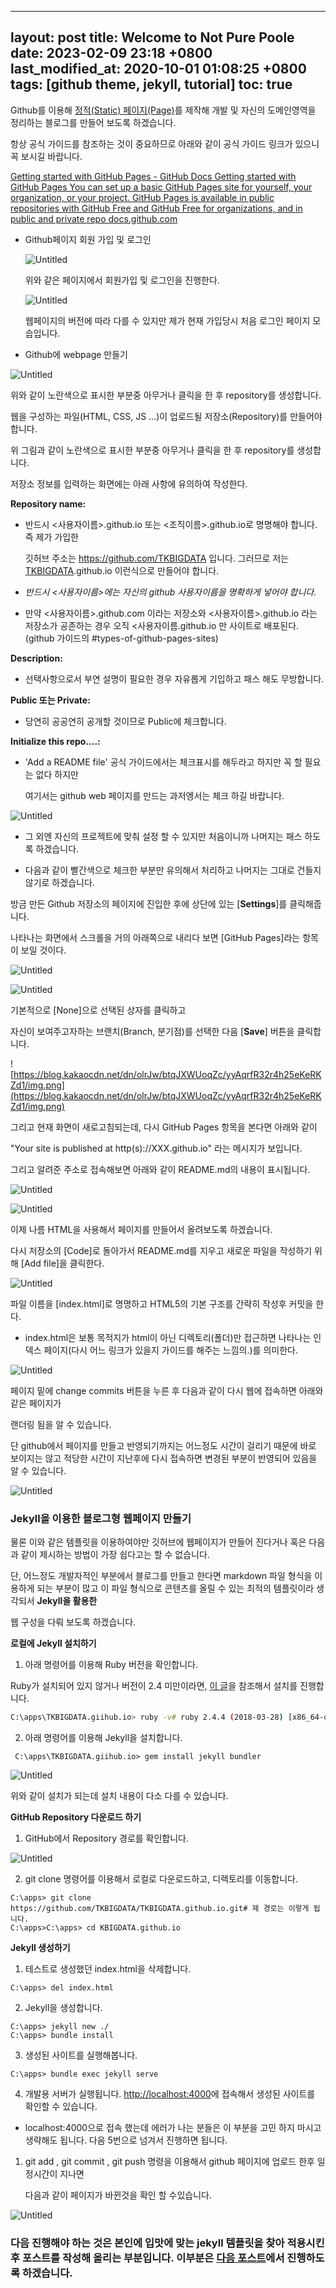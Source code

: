 ----
layout: post
title: Welcome to Not Pure Poole
date: 2023-02-09 23:18 +0800
last_modified_at: 2020-10-01 01:08:25 +0800
tags: [github theme, jekyll, tutorial]
toc:  true
----

Github를 이용해 [정적(Static) 페이지(Page)](https://ko.wikipedia.org/wiki/%EC%A0%95%EC%A0%81_%EC%9B%B9_%ED%8E%98%EC%9D%B4%EC%A7%80)를 제작해 개발 및 자신의 도메인영역을 정리하는 블로그를 만들어 보도록 하겠습니다.

항상 공식 가이드를 참조하는 것이 중요하므로 아래와 같이 공식 가이드 링크가 있으니 꼭 보시길 바랍니다.

[
Getting started with GitHub Pages - GitHub Docs
Getting started with GitHub Pages You can set up a basic GitHub Pages site for yourself, your organization, or your project. GitHub Pages is available in public repositories with GitHub Free and GitHub Free for organizations, and in public and private repo
docs.github.com](https://docs.github.com/en/free-pro-team@latest/github/working-with-github-pages/getting-started-with-github-pages)

- Github페이지 회원 가입 및 로그인
    
    ![Untitled](GitHub%20Web%20Page%201af04c28f6e84b559f992afd6e6c7d57/Untitled.png)
    
    위와 같은 페이지에서 회원가입 및 로그인을 진행한다.
    
    ![Untitled](GitHub%20Web%20Page%201af04c28f6e84b559f992afd6e6c7d57/Untitled%201.png)
    
    웹페이지의 버전에 따라 다를 수 있지만 제가 현재 가입당시 처음 로그인 페이지 모습입니다.
    

- Github에 webpage 만들기

![Untitled](GitHub%20Web%20Page%201af04c28f6e84b559f992afd6e6c7d57/Untitled%202.png)

위와 같이 노란색으로 표시한 부분중 아무거나 클릭을 한 후 repository를 생성합니다.

웹을 구성하는 파일(HTML, CSS, JS ...)이 업로드될 저장소(Repository)를 만들어야 합니다.

위 그림과 같이 노란색으로 표시한 부분중 아무거나 클릭을 한 후 repository를 생성합니다.

저장소 정보를 입력하는 화면에는 아래 사항에 유의하여 작성한다.

**Repository name:**

- 반드시 <사용자이름>.github.io 또는 <조직이름>.github.io로 명명해야 합니다. 즉 제가 가입한
    
    깃허브 주소는 [h](https://github.com/)[ttps://github.com/TKBIGDATA](https://github.com/TKBIGDATA) 입니다. 그러므로 저는 [TKBIGDATA](https://github.com/TKBIGDATA).github.io 이런식으로 만들어야 합니다.
    
- *반드시 <사용자이름>에는 자신의 github 사용자이름을 명확하게 넣어야 합니다.*
- 만약 <사용자이름>.github.com 이라는 저장소와 <사용자이름>.github.io 라는 저장소가 공존하는 경우 오직 <사용자이름.github.io 만 사이트로 배포된다. (github 가이드의 #types-of-github-pages-sites)

**Description:**

- 선택사항으로서 부연 설명이 필요한 경우 자유롭게 기입하고 패스 해도 무방합니다.

**Public 또는 Private:**

- 당연히 공공연히 공개할 것이므로 Public에 체크합니다.

**Initialize this repo....:**

- 'Add a README file' 공식 가이드에서는 체크표시를 해두라고 하지만 꼭 할 필요는 없다 하지만
    
    여기서는 github web 페이지를 만드는 과저엥서는 체크 하길 바랍니다.
    

![Untitled](GitHub%20Web%20Page%201af04c28f6e84b559f992afd6e6c7d57/Untitled%203.png)

- 그 외엔 자신의 프로젝트에 맞춰  설정 할 수 있지만 처음이니까 나머지는 패스 하도록 하겠습니다.

- 다음과 같이 빨간색으로 체크한 부분만 유의해서 처리하고 나머지는 그대로 건들지 않기로 하겠습니다.

방금 만든 Github 저장소의 페이지에 진입한 후에 상단에 있는 [**Settings**]를 클릭해줍니다.

나타나는 화면에서 스크롤을 거의 아래쪽으로 내리다 보면 [GitHub Pages]라는 항목이 보일 것이다.

![Untitled](GitHub%20Web%20Page%201af04c28f6e84b559f992afd6e6c7d57/Untitled%204.png)

![Untitled](GitHub%20Web%20Page%201af04c28f6e84b559f992afd6e6c7d57/Untitled%205.png)

기본적으로 [None]으로 선택된 상자를 클릭하고

자신이 보여주고자하는 브랜치(Branch, 분기점)를 선택한 다음 [**Save**] 버튼을 클릭합니다.

![https://blog.kakaocdn.net/dn/olrJw/btqJXWUoqZc/yyAqrfR32r4h25eKeRKZd1/img.png](https://blog.kakaocdn.net/dn/olrJw/btqJXWUoqZc/yyAqrfR32r4h25eKeRKZd1/img.png)

그리고 현재 화면이 새로고침되는데, 다시 GitHub Pages 항목을 본다면 아래와 같이

"Your site is published at http(s)://XXX.github.io" 라는 메시지가 보입니다.

그리고 알려준 주소로 접속해보면 아래와 같이 README.md의 내용이 표시됩니다.

![Untitled](GitHub%20Web%20Page%201af04c28f6e84b559f992afd6e6c7d57/Untitled%206.png)

![Untitled](GitHub%20Web%20Page%201af04c28f6e84b559f992afd6e6c7d57/Untitled%207.png)

이제 나름 HTML을 사용해서 페이지를 만들어서 올려보도록 하겠습니다.

다시 저장소의 [Code]로 돌아가서 README.md를 지우고 새로운 파일을 작성하기 위해 [Add file]을 클릭한다.

![Untitled](GitHub%20Web%20Page%201af04c28f6e84b559f992afd6e6c7d57/Untitled%208.png)

파일 이름을 [index.html]로 명명하고 HTML5의 기본 구조를 간략히 작성후 커밋을 한다.

- index.html은 보통 목적지가 html이 아닌 디렉토리(폴더)만 접근하면 나타나는 인덱스 페이지(다시 어느 링크가 있을지 가이드를 해주는 느낌의.)를 의미한다.

![Untitled](GitHub%20Web%20Page%201af04c28f6e84b559f992afd6e6c7d57/Untitled%209.png)

페이지 밑에 change commits 버튼을 누른 후 다음과 같이 다시 웹에 접속하면 아래와 같은 페이지가 

랜더링 됨을 알 수 있습니다.

단  github에서 페이지를 만들고 반영되기까지는 어느정도 시간이 걸리기 때문에 바로 보이지는 않고 적당한 시간이 지난후에 다시 접속하면 변경된 부분이 반영되어 있음을 알 수 있습니다.

![Untitled](GitHub%20Web%20Page%201af04c28f6e84b559f992afd6e6c7d57/Untitled%2010.png)

### **Jekyll을 이용한 블로그형 웹페이지 만들기**

물론  이와 같은 템플릿을 이용하여야만 깃허브에 웹페이지가 만들어 진다거나 혹은 다음과 같이 제시하는 방법이 가장 쉽다고는 할 수 없습니다.

단, 어느정도 개발자적인 부분에서 블로그를 만들고 한다면 markdown 파일 형식을 이용하게 되는 부분이 많고 이 파일 형식으로 콘텐츠를 올릴 수 있는 최적의 템플릿이라 생각되서 **Jekyll을 활용한**

웹 구성을 다뤄 보도록 하겠습니다.

**로컬에 Jekyll 설치하기**

1. 아래 명령어를 이용해 Ruby 버전을 확인합니다.   

Ruby가 설치되어 있지 않거나 버전이 2.4 미만이라면, [이 글](https://junstar92.tistory.com/5)을 참조해서 설치를 진행합니다.

```bash
C:\apps\TKBIGDATA.giihub.io> ruby -v# ruby 2.4.4 (2018-03-28) [x86_64-darwin18] 와 같은 형태로 버전이 출력됩니다.
```

2. 아래 명령어를 이용해 Jekyll을 설치합니다.

```
 C:\apps\TKBIGDATA.giihub.io> gem install jekyll bundler
```

![Untitled](GitHub%20Web%20Page%201af04c28f6e84b559f992afd6e6c7d57/Untitled%2011.png)

위와 같이 설치가 되는데 설치 내용이 다소 다를 수 있습니다.

**GitHub Repository 다운로드 하기**

1. GitHub에서 Repository 경로를 확인합니다.

![Untitled](GitHub%20Web%20Page%201af04c28f6e84b559f992afd6e6c7d57/Untitled%2012.png)

2. git clone 명령어를 이용해서 로컬로 다운로드하고, 디렉토리를 이동합니다.

```
C:\apps> git clone https://github.com/TKBIGDATA/TKBIGDATA.github.io.git# 제 경로는 이렇게 됩니다.
C:\apps>C:\apps> cd KBIGDATA.github.io

```

**Jekyll 생성하기**

1. 테스트로 생성했던 index.html을 삭제합니다.

```
C:\apps> del index.html
```

2. Jekyll을 생성합니다.

```
C:\apps> jekyll new ./
C:\apps> bundle install

```

3. 생성된 사이트를 실행해봅니다.

```
C:\apps> bundle exec jekyll serve
```

4. 개발용 서버가 실행됩니다. [http://localhost:4000](http://127.0.0.1:4000/)에 접속해서 생성된 사이트를 확인할 수 있습니다.

- localhost:4000으로 접속 했는데 에러가 나는 분들은 이 부분을 고민 하지 마시고 생략해도 됩니다. 다음 5번으로 넘겨서 진행하면 됩니다.

1. git add , git commit , git push 명령을 이용해서 github 페이지에 업로드 한후 일정시간이 지나면
    
    다음과 같이 페이지가 바뀐것을 확인 할 수있습니다.
    

![Untitled](GitHub%20Web%20Page%201af04c28f6e84b559f992afd6e6c7d57/Untitled%2013.png)

### 다음 진행해야 하는 것은 본인에 입맛에 맞는 jekyll 템플릿을 찾아 적용시킨후 포스트를 작성해 올리는 부분입니다. 이부분은 [**다음 포스트**](https://www.notion.so/Github-Web-page-2-7a5efa12597c46b68698b242a3096539)에서 진행하도록 하겠습니다.